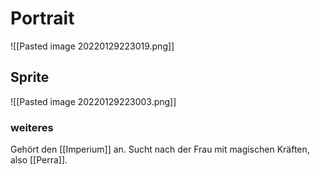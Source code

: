 # Portrait
![[Pasted image 20220129223019.png]]

## Sprite
![[Pasted image 20220129223003.png]]

### weiteres
Gehört den [[Imperium]] an.
Sucht nach der Frau mit magischen Kräften, also [[Perra]].
